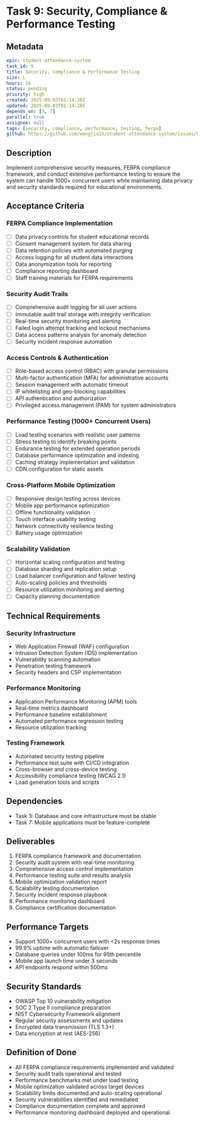 # Task 9: Security, Compliance & Performance Testing

## Metadata
```yaml
epic: student-attendance-system
task_id: 9
title: Security, Compliance & Performance Testing
size: L
hours: 16
status: pending
priority: high
created: 2025-09-03T01:14:20Z
updated: 2025-09-03T01:14:20Z
depends_on: [3, 7]
parallel: true
assignee: null
tags: [security, compliance, performance, testing, ferpa]
github: https://github.com/wangjia15/student-attendance-system/issues/9
```

## Description

Implement comprehensive security measures, FERPA compliance framework, and conduct extensive performance testing to ensure the system can handle 1000+ concurrent users while maintaining data privacy and security standards required for educational environments.

## Acceptance Criteria

### FERPA Compliance Implementation
- [ ] Data privacy controls for student educational records
- [ ] Consent management system for data sharing
- [ ] Data retention policies with automated purging
- [ ] Access logging for all student data interactions
- [ ] Data anonymization tools for reporting
- [ ] Compliance reporting dashboard
- [ ] Staff training materials for FERPA requirements

### Security Audit Trails
- [ ] Comprehensive audit logging for all user actions
- [ ] Immutable audit trail storage with integrity verification
- [ ] Real-time security monitoring and alerting
- [ ] Failed login attempt tracking and lockout mechanisms
- [ ] Data access patterns analysis for anomaly detection
- [ ] Security incident response automation

### Access Controls & Authentication
- [ ] Role-based access control (RBAC) with granular permissions
- [ ] Multi-factor authentication (MFA) for administrative accounts
- [ ] Session management with automatic timeout
- [ ] IP whitelisting and geo-blocking capabilities
- [ ] API authentication and authorization
- [ ] Privileged access management (PAM) for system administrators

### Performance Testing (1000+ Concurrent Users)
- [ ] Load testing scenarios with realistic user patterns
- [ ] Stress testing to identify breaking points
- [ ] Endurance testing for extended operation periods
- [ ] Database performance optimization and indexing
- [ ] Caching strategy implementation and validation
- [ ] CDN configuration for static assets

### Cross-Platform Mobile Optimization
- [ ] Responsive design testing across devices
- [ ] Mobile app performance optimization
- [ ] Offline functionality validation
- [ ] Touch interface usability testing
- [ ] Network connectivity resilience testing
- [ ] Battery usage optimization

### Scalability Validation
- [ ] Horizontal scaling configuration and testing
- [ ] Database sharding and replication setup
- [ ] Load balancer configuration and failover testing
- [ ] Auto-scaling policies and thresholds
- [ ] Resource utilization monitoring and alerting
- [ ] Capacity planning documentation

## Technical Requirements

### Security Infrastructure
- Web Application Firewall (WAF) configuration
- Intrusion Detection System (IDS) implementation
- Vulnerability scanning automation
- Penetration testing framework
- Security headers and CSP implementation

### Performance Monitoring
- Application Performance Monitoring (APM) tools
- Real-time metrics dashboard
- Performance baseline establishment
- Automated performance regression testing
- Resource utilization tracking

### Testing Framework
- Automated security testing pipeline
- Performance test suite with CI/CD integration
- Cross-browser and cross-device testing
- Accessibility compliance testing (WCAG 2.1)
- Load generation tools and scripts

## Dependencies
- Task 3: Database and core infrastructure must be stable
- Task 7: Mobile applications must be feature-complete

## Deliverables
1. FERPA compliance framework and documentation
2. Security audit system with real-time monitoring
3. Comprehensive access control implementation
4. Performance testing suite and results analysis
5. Mobile optimization validation report
6. Scalability testing documentation
7. Security incident response playbook
8. Performance monitoring dashboard
9. Compliance certification documentation

## Performance Targets
- Support 1000+ concurrent users with <2s response times
- 99.9% uptime with automatic failover
- Database queries under 100ms for 95th percentile
- Mobile app launch time under 3 seconds
- API endpoints respond within 500ms

## Security Standards
- OWASP Top 10 vulnerability mitigation
- SOC 2 Type II compliance preparation
- NIST Cybersecurity Framework alignment
- Regular security assessments and updates
- Encrypted data transmission (TLS 1.3+)
- Data encryption at rest (AES-256)

## Definition of Done
- All FERPA compliance requirements implemented and validated
- Security audit trails operational and tested
- Performance benchmarks met under load testing
- Mobile optimization validated across target devices
- Scalability limits documented and auto-scaling operational
- Security vulnerabilities identified and remediated
- Compliance documentation complete and approved
- Performance monitoring dashboard deployed and operational